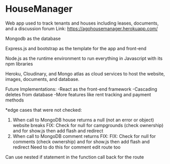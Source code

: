 # HouseManager
Web app used to track tenants and houses including leases, documents, and a discussion forum
Link: https://agohousemanager.herokuapp.com/

Mongodb as the database

Express.js and bootstrap as the template for the app and front-end

Node.js as the runtime environment to run everything in Javascript with its npm libraries

Heroku, Cloudinary, and Mongo atlas as cloud services to host the website, images, documents, and database.

Future Implementations:
-React as the front-end framework
-Cascading deletes from database
-More features like rent tracking and payment methods

*edge cases that were not checked:
  1. When call to MongoDB house returns a null (not an error or object) website breaks
    FIX: Check for null for campgrounds (check ownership) and for show.js then add flash and redirect
  2. When call to MongoDB comment returns 
    FIX: FIX: Check for null for comments (check ownership) and for show.js then add flash and redirect
    Need to do this for comment edit route too 

Can use nested if statement in the function call back for the route
